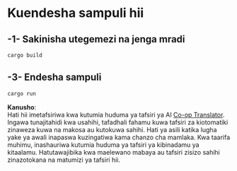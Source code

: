 <!--
CO_OP_TRANSLATOR_METADATA:
{
  "original_hash": "154876082e29d53dc2a2615a65627464",
  "translation_date": "2025-08-19T14:40:37+00:00",
  "source_file": "03-GettingStarted/01-first-server/solution/rust/README.md",
  "language_code": "sw"
}
-->
# Kuendesha sampuli hii

## -1- Sakinisha utegemezi na jenga mradi

```bash
cargo build
```

## -3- Endesha sampuli

```bash
cargo run
```

**Kanusho**:  
Hati hii imetafsiriwa kwa kutumia huduma ya tafsiri ya AI [Co-op Translator](https://github.com/Azure/co-op-translator). Ingawa tunajitahidi kwa usahihi, tafadhali fahamu kuwa tafsiri za kiotomatiki zinaweza kuwa na makosa au kutokuwa sahihi. Hati ya asili katika lugha yake ya awali inapaswa kuzingatiwa kama chanzo cha mamlaka. Kwa taarifa muhimu, inashauriwa kutumia huduma ya tafsiri ya kibinadamu ya kitaalamu. Hatutawajibika kwa maelewano mabaya au tafsiri zisizo sahihi zinazotokana na matumizi ya tafsiri hii.